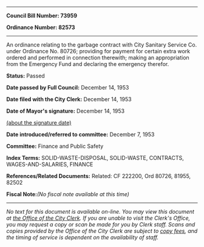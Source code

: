 

********

**Council Bill Number: 73959**
   
**Ordinance Number: 82573**
********

 An ordinance relating to the garbage contract with City Sanitary Service Co. under Ordinance No. 80726; providing for payment for certain extra work ordered and performed in connection therewith; making an appropriation from the Emergency Fund and declaring the emergency therefor.

**Status:** Passed
   
**Date passed by Full Council:** December 14, 1953
   
**Date filed with the City Clerk:** December 14, 1953
   
**Date of Mayor's signature:** December 14, 1953
   
[(about the signature date)](/~public/approvaldate.htm)
   
   
   
**Date introduced/referred to committee:** December 7, 1953
   
**Committee:** Finance and Public Safety
   
   
**Index Terms:** SOLID-WASTE-DISPOSAL, SOLID-WASTE, CONTRACTS, WAGES-AND-SALARIES, FINANCE

**References/Related Documents:** Related: CF 222200, Ord 80726, 81955, 82502

**Fiscal Note:**_(No fiscal note available at this time)_
********

_No text for this document is available on-line. You may view this document at [the Office of the City Clerk](http://www.seattle.gov/leg/clerk/contactUs.htm). If you are unable to visit the Clerk's Office, you may request a copy or scan be made for you by Clerk staff. Scans and copies provided by the Office of the City Clerk are subject to [copy fees](http://clerk.seattle.gov/~public/clerkfees.htm), and the timing of service is dependent on the availability of staff._

